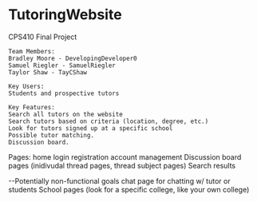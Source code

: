 # TutoringWebsite
CPS410 Final Project
```
Team Members:
Bradley Moore - DevelopingDeveloper0
Samuel Riegler - SamuelRiegler
Taylor Shaw - TayCShaw
```
```
Key Users:
Students and prospective tutors
```
```
Key Features:
Search all tutors on the website
Search tutors based on criteria (location, degree, etc.)
Look for tutors signed up at a specific school
Possible tutor matching.
Discussion board.
```



Pages:
home
login
registration
account management
Discussion board pages (inidivudal thread pages, thread subject pages)
Search results


--Potentially non-functional goals
chat page for chatting w/ tutor or students
School pages (look for a specific college, like your own college)
